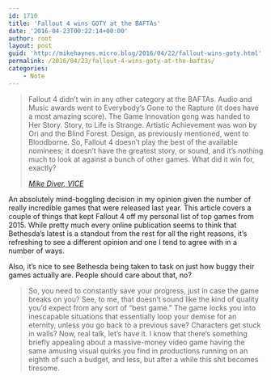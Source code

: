 ```yaml
---
id: 1710
title: 'Fallout 4 wins GOTY at the BAFTAs'
date: '2016-04-23T00:22:14+00:00'
author: root
layout: post
guid: 'http://mikehaynes.micro.blog/2016/04/22/fallout-wins-goty.html'
permalink: /2016/04/23/fallout-4-wins-goty-at-the-baftas/
categories:
    - Note
---
```


> Fallout 4 didn’t win in any other category at the BAFTAs. Audio and Music awards went to Everybody’s Gone to the Rapture (it does have a most amazing score). The Game Innovation gong was handed to Her Story. Story, to Life is Strange. Artistic Achievement was won by Ori and the Blind Forest. Design, as previously mentioned, went to Bloodborne. So, Fallout 4 doesn’t play the best of the available nominees; it doesn’t have the greatest story, or sound, and it’s nothing much to look at against a bunch of other games. What did it win for, exactly?
> 
> <cite>[Mike Diver, VICE](https://www.vice.com/en_ca/article/exqepn/10-reasons-why-fallout-4-isnt-the-best-game-of-the-year-206)</cite>

An absolutely mind-boggling decision in my opinion given the number of really incredible games that were released last year. This article covers a couple of things that kept Fallout 4 off my personal list of top games from 2015. While pretty much every online publication seems to think that Bethesda’s latest is a standout from the rest for all the right reasons, it’s refreshing to see a different opinion and one I tend to agree with in a number of ways.

Also, it’s nice to see Bethesda being taken to task on just how buggy their games actually are. People should care about that, no?

> So, you need to constantly save your progress, just in case the game breaks on you? See, to me, that doesn’t sound like the kind of quality you’d expect from any sort of “best game.” The game locks you into inescapable situations that essentially loop your demise for an eternity, unless you go back to a previous save? Characters get stuck in walls? Now, real talk, let’s have it. I know that there’s something briefly appealing about a massive-money video game having the same amusing visual quirks you find in productions running on an eighth of such a budget, and less, but after a while this shit becomes tiresome.